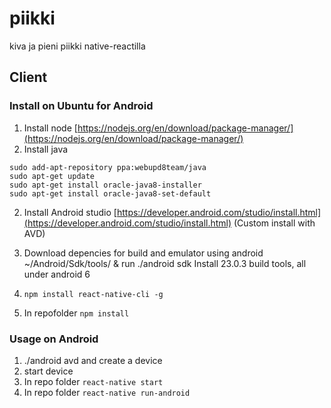 # piikki
kiva ja pieni piikki native-reactilla


## Client
### Install on Ubuntu for Android

1. Install node [https://nodejs.org/en/download/package-manager/](https://nodejs.org/en/download/package-manager/)
2. Install java
```
sudo add-apt-repository ppa:webupd8team/java
sudo apt-get update
sudo apt-get install oracle-java8-installer
sudo apt-get install oracle-java8-set-default
```
2. Install Android studio [https://developer.android.com/studio/install.html](https://developer.android.com/studio/install.html)
	(Custom install with AVD)
3. Download depencies for build and emulator using android ~/Android/Sdk/tools/ & run ./android sdk
	Install 23.0.3 build tools, all under android 6

4. ```npm install react-native-cli -g```
5. In repofolder ```npm install```


### Usage on Android

1. ./android avd and create a device
2. start device
3. In repo folder ```react-native start```
4. In repo folder ```react-native run-android```

